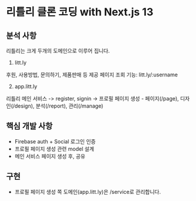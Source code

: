 # 리틀리 클론 코딩 with Next.js 13

## 분석 사항

리틀리는 크게 두개의 도메인으로 이루어 집니다.

1. litt.ly

후원, 사용방법, 문의하기, 제품판매 등 제공
페이지 조회 기능: litt.ly/:username

2. app.litt.ly

리틀리 메인 서비스
  -> register, signin
  -> 프로필 페이지 생성 - 페이지(/page), 디자인(/design), 분석(/report), 관리(/manage)

## 핵심 개발 사항

* Firebase auth + Social 로그인 인증
* 프로필 페이지 생성 관련 model 설계
* 메인 서비스 페이지 생성 후, 공유

## 구현

* 프로필 페이지 생성 쪽 도메인(app.litt.ly)은 /service로 관리합니다.

